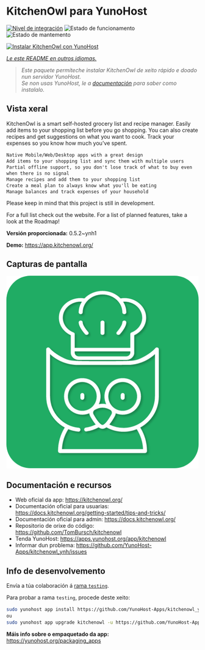 <!--
NOTA: Este README foi creado automáticamente por <https://github.com/YunoHost/apps/tree/master/tools/readme_generator>
NON debe editarse manualmente.
-->

# KitchenOwl para YunoHost

[![Nivel de integración](https://dash.yunohost.org/integration/kitchenowl.svg)](https://ci-apps.yunohost.org/ci/apps/kitchenowl/) ![Estado de funcionamento](https://ci-apps.yunohost.org/ci/badges/kitchenowl.status.svg) ![Estado de mantemento](https://ci-apps.yunohost.org/ci/badges/kitchenowl.maintain.svg)

[![Instalar KitchenOwl con YunoHost](https://install-app.yunohost.org/install-with-yunohost.svg)](https://install-app.yunohost.org/?app=kitchenowl)

*[Le este README en outros idiomas.](./ALL_README.md)*

> *Este paquete permíteche instalar KitchenOwl de xeito rápido e doado nun servidor YunoHost.*  
> *Se non usas YunoHost, le a [documentación](https://yunohost.org/install) para saber como instalalo.*

## Vista xeral

KitchenOwl is a smart self-hosted grocery list and recipe manager. Easily add items to your shopping list before you go shopping. You can also create recipes and get suggestions on what you want to cook. Track your expenses so you know how much you've spent.

    Native Mobile/Web/Desktop apps with a great design
    Add items to your shopping list and sync them with multiple users
    Partial offline support, so you don't lose track of what to buy even when there is no signal
    Manage recipes and add them to your shopping list
    Create a meal plan to always know what you'll be eating
    Manage balances and track expenses of your household

Please keep in mind that this project is still in development.

For a full list check out the website. For a list of planned features, take a look at the Roadmap!

**Versión proporcionada:** 0.5.2~ynh1

**Demo:** <https://app.kitchenowl.org/>

## Capturas de pantalla

![Captura de pantalla de KitchenOwl](./doc/screenshots/kitchenowl.png)

## Documentación e recursos

- Web oficial da app: <https://kitchenowl.org/>
- Documentación oficial para usuarias: <https://docs.kitchenowl.org/getting-started/tips-and-tricks/>
- Documentación oficial para admin: <https://docs.kitchenowl.org/>
- Repositorio de orixe do código: <https://github.com/TomBursch/kitchenowl>
- Tenda YunoHost: <https://apps.yunohost.org/app/kitchenowl>
- Informar dun problema: <https://github.com/YunoHost-Apps/kitchenowl_ynh/issues>

## Info de desenvolvemento

Envía a túa colaboración á [rama `testing`](https://github.com/YunoHost-Apps/kitchenowl_ynh/tree/testing).

Para probar a rama `testing`, procede deste xeito:

```bash
sudo yunohost app install https://github.com/YunoHost-Apps/kitchenowl_ynh/tree/testing --debug
ou
sudo yunohost app upgrade kitchenowl -u https://github.com/YunoHost-Apps/kitchenowl_ynh/tree/testing --debug
```

**Máis info sobre o empaquetado da app:** <https://yunohost.org/packaging_apps>
